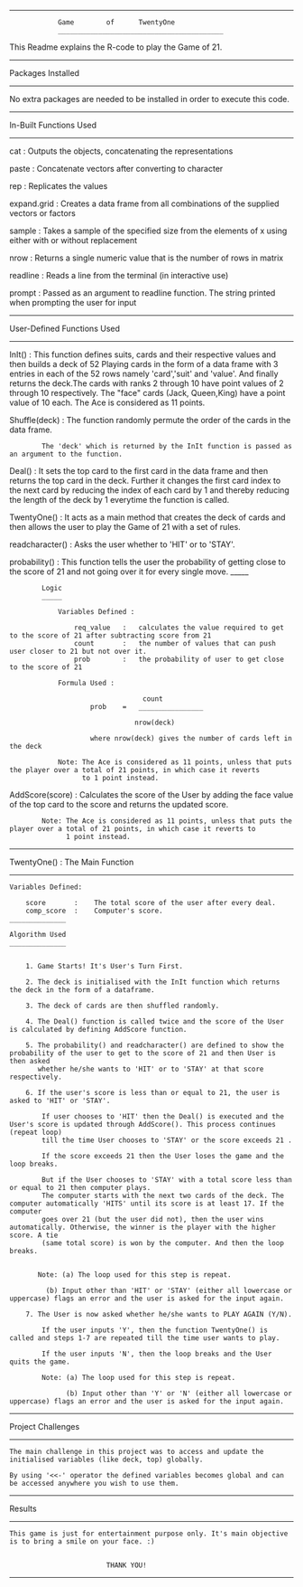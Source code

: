 _________________________________________

				Game		of		TwentyOne
				_________________________________________


This Readme explains the R-code to play the Game of 21.

__________________

Packages Installed
__________________

No extra packages are needed to be installed in order to execute this code.


_______________________

In-Built Functions Used
_______________________

cat		:	Outputs the objects, concatenating the representations

paste   	:	Concatenate vectors after converting to character

rep		:	Replicates the values 

expand.grid	:	Creates a data frame from all combinations of the supplied vectors or factors

sample		:	Takes a sample of the specified size from the elements of x using either with or without replacement  

nrow		:	Returns a single numeric value that is the number of rows in matrix

readline	:	Reads a line from the terminal (in interactive use)

prompt		:	Passed as an argument to readline function. The string printed when prompting the user for input


___________________________

User-Defined Functions Used
___________________________

InIt()		:	This function defines suits, cards and their respective values and then builds a deck of 52 Playing cards
			in the form of a data frame with 3 entries in each of the 52 rows namely 'card','suit' and 'value'. And
			finally returns the deck.The cards with ranks 2 through 10 have point values of 2 through 10 respectively. 
			The "face" cards (Jack, Queen,King) have a point value of 10 each. The Ace is considered as 11 points.


Shuffle(deck)	:	The function randomly permute the order of the cards in the data frame.

			The 'deck' which is returned by the InIt function is passed as an argument to the function.


Deal()		:	It sets the top card to the first card in the data frame and then returns the top card in the deck. Further it 
			changes the first card index to the next card by reducing the index of each card by 1 and thereby reducing the
			length of the deck by 1 everytime the function is called.


TwentyOne()	:	It acts as a main method that creates the deck of cards and then allows the user to play the Game of 21 with a set of rules.


readcharacter()	:	Asks the user whether to 'HIT' or to 'STAY'.


probability()	:	This function tells the user the probability of getting close to the score of 21 and not going over it for every single move.
			_____

			Logic
			_____

				Variables Defined :
					
					req_value	:	calculates the value required to get to the score of 21 after subtracting score from 21
					count		:	the number of values that can push user closer to 21 but not over it.
					prob		:	the probability of user to get close to the score of 21

				Formula Used :

								     count
						prob	=	________________

								   nrow(deck)

						where nrow(deck) gives the number of cards left in the deck 

				Note: The Ace is considered as 11 points, unless that puts the player over a total of 21 points, in which case it reverts
				      to 1 point instead.


AddScore(score)	:	Calculates the score of the User by adding the face value of the top card to the score and returns the updated score.

			Note: The Ace is considered as 11 points, unless that puts the player over a total of 21 points, in which case it reverts to 
			      1 point instead.


_______________________________

TwentyOne() : The Main Function 
_______________________________

	Variables Defined:

		score		:	 The total score of the user after every deal.
		comp_score	:	 Computer's score.
	______________
	
	Algorithm Used
	______________

	
		1. Game Starts! It's User's Turn First.	
	
		2. The deck is initialised with the InIt function which returns the deck in the form of a dataframe.

		3. The deck of cards are then shuffled randomly.

		4. The Deal() function is called twice and the score of the User is calculated by defining AddScore function.

		5. The probability() and readcharacter() are defined to show the probability of the user to get to the score of 21 and then User is then asked 
		   whether he/she wants to 'HIT' or to 'STAY' at that score respectively.

		6. If the user's score is less than or equal to 21, the user is asked to 'HIT' or 'STAY'. 

			If user chooses to 'HIT' then the Deal() is executed and the User's score is updated through AddScore(). This process continues (repeat loop)
			till the time User chooses to 'STAY' or the score exceeds 21 .

			If the score exceeds 21 then the User loses the game and the loop breaks.

			But if the User chooses to 'STAY' with a total score less than or equal to 21 then computer plays.
			The computer starts with the next two cards of the deck. The computer automatically 'HITS' until its score is at least 17. If the computer
			goes over 21 (but the user did not), then the user wins automatically. Otherwise, the winner is the player with the higher score. A tie 
			(same total score) is won by the computer. And then the loop breaks.
			

		   Note: (a) The loop used for this step is repeat.

			 (b) Input other than 'HIT' or 'STAY' (either all lowercase or uppercase) flags an error and the user is asked for the input again.

		7. The User is now asked whether he/she wants to PLAY AGAIN (Y/N).

			If the user inputs 'Y', then the function TwentyOne() is called and steps 1-7 are repeated till the time user wants to play.

			If the user inputs 'N', then the loop breaks and the User quits the game. 

			Note: (a) The loop used for this step is repeat.
 
			      (b) Input other than 'Y' or 'N' (either all lowercase or uppercase) flags an error and the user is asked for the input again.


__________________

Project Challenges
__________________

	The main challenge in this project was to access and update the initialised variables (like deck, top) globally.

	By using '<<-' operator the defined variables becomes global and can be accessed anywhere you wish to use them.

_______

Results
_______

	This game is just for entertainment purpose only. It's main objective is to bring a smile on your face. :)


							THANK YOU!

______________________________________________________________________________________________________________________________________________________________________________________________ 
